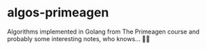 # algos-primeagen

Algorithms implemented in Golang from The Primeagen course and probably some interesting notes, who knows... 🤷‍♂️

